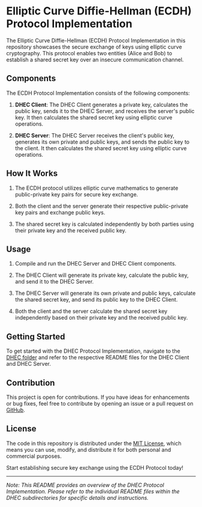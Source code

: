 # Elliptic Curve Diffie-Hellman (ECDH) Protocol Implementation

The Elliptic Curve Diffie-Hellman (ECDH) Protocol Implementation in this repository showcases the secure exchange of keys using elliptic curve cryptography. This protocol enables two entities (Alice and Bob) to establish a shared secret key over an insecure communication channel.

## Components

The ECDH Protocol Implementation consists of the following components:

1. **DHEC Client**: The DHEC Client generates a private key, calculates the public key, sends it to the DHEC Server, and receives the server's public key. It then calculates the shared secret key using elliptic curve operations.

2. **DHEC Server**: The DHEC Server receives the client's public key, generates its own private and public keys, and sends the public key to the client. It then calculates the shared secret key using elliptic curve operations.

## How It Works

1. The ECDH protocol utilizes elliptic curve mathematics to generate public-private key pairs for secure key exchange.

2. Both the client and the server generate their respective public-private key pairs and exchange public keys.

3. The shared secret key is calculated independently by both parties using their private key and the received public key.

## Usage

1. Compile and run the DHEC Server and DHEC Client components.

2. The DHEC Client will generate its private key, calculate the public key, and send it to the DHEC Server.

3. The DHEC Server will generate its own private and public keys, calculate the shared secret key, and send its public key to the DHEC Client.

4. Both the client and the server calculate the shared secret key independently based on their private key and the received public key.

## Getting Started

To get started with the DHEC Protocol Implementation, navigate to the [DHEC folder](./../DHEC) and refer to the respective README files for the DHEC Client and DHEC Server.

## Contribution

This project is open for contributions. If you have ideas for enhancements or bug fixes, feel free to contribute by opening an issue or a pull request on [GitHub](https://github.com/lifefire1/crypto/).

## License

The code in this repository is distributed under the [MIT License](./LICENSE), which means you can use, modify, and distribute it for both personal and commercial purposes.

Start establishing secure key exchange using the ECDH Protocol today!

---
*Note: This README provides an overview of the DHEC Protocol Implementation. Please refer to the individual README files within the DHEC subdirectories for specific details and instructions.*
